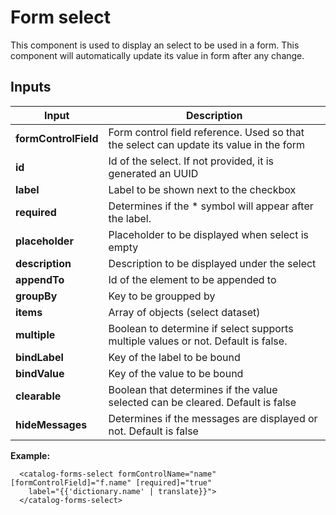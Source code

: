 # Form select

This component is used to display an select to be used in a form.
This component will automatically update its value in form after any change.

## Inputs

| Input                 | Description                                                                              |
| --------------------- | ---------------------------------------------------------------------------------------- |
| **formControlField**  | Form control field reference. Used so that the select can update its value in the form   |
| **id**                | Id of the select. If not provided, it is generated an UUID                               |
| **label**             | Label to be shown next to the checkbox                                                   |
| **required**          | Determines if the * symbol will appear after the label.                                  |
| **placeholder**       | Placeholder to be displayed when select is empty                                         |
| **description**       | Description to be displayed under the select                                             |
| **appendTo**          | Id of the element to be appended to                                                      |
| **groupBy**           | Key to be groupped by                                                                    |
| **items**             | Array of objects (select dataset)                                                        |
| **multiple**          | Boolean to determine if select supports multiple values or not. Default is false.        |
| **bindLabel**         | Key of the label to be bound                                                             |
| **bindValue**         | Key of the value to be bound                                                             |
| **clearable**         | Boolean that determines if the value selected can be cleared. Default is false           |
| **hideMessages**      | Determines if the messages are displayed or not. Default is false                        |


**Example:**

```
  <catalog-forms-select formControlName="name" [formControlField]="f.name" [required]="true"
    label="{{'dictionary.name' | translate}}">
  </catalog-forms-select>
```
